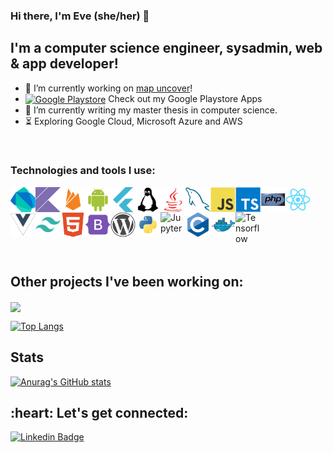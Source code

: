 ### Hi there, I'm Eve (she/her) 👋

## I'm a computer science engineer, sysadmin, web & app developer!
- 🔭 I’m currently working on [map uncover][mapuncover]! 
- [<img align="center" alt="Google Playstore" width="30px" src="https://raw.githubusercontent.com/FortAwesome/Font-Awesome/master/svgs/brands/google-play.svg" />][playstore] Check out my Google Playstore Apps  
- 🌱 I’m currently writing my master thesis in computer science.
- :hourglass_flowing_sand:  Exploring Google Cloud, Microsoft Azure and AWS


<br />

### Technologies and tools I use:
<p>
  
[<img align="left" alt="Dart" width="40px" src="https://raw.githubusercontent.com/devicons/devicon/master/icons/dart/dart-original.svg"/>][github]
[<img align="left" alt="Kotlin" width="40px" src="https://raw.githubusercontent.com/devicons/devicon/master/icons/kotlin/kotlin-plain.svg"/>][github]
[<img align="left" alt="Firebase" width="40px" src="https://raw.githubusercontent.com/devicons/devicon/master/icons/firebase/firebase-plain.svg"/>][github]
[<img align="left" alt="Android" width="40px" src="https://github.com/devicons/devicon/blob/master/icons/android/android-original.svg"/>][github]
[<img align="left" alt="Flutter" width="40px" src="https://raw.githubusercontent.com/devicons/devicon/master/icons/flutter/flutter-plain.svg"/>][github]
[<img align="left" alt="Linux" width="40px" src="https://github.com/devicons/devicon/blob/master/icons/linux/linux-plain.svg"/>][github]
[<img align="left" alt="Java" width="40px" src="https://raw.githubusercontent.com/devicons/devicon/master/icons/java/java-plain.svg"/>][github]
[<img align="left" alt="MYSQL" width="40px" src="https://raw.githubusercontent.com/devicons/devicon/master/icons/mysql/mysql-plain.svg"/>][github]
[<img align="left" alt="JavaScript" width="40px" src="https://github.com/devicons/devicon/blob/master/icons/javascript/javascript-original.svg"/>][github]
[<img align="left" alt="TS" width="40px" src="https://raw.githubusercontent.com/devicons/devicon/master/icons/typescript/typescript-plain.svg"/>][github]
[<img align="left" alt="PHP" width="40px" src="https://raw.githubusercontent.com/devicons/devicon/master/icons/php/php-original.svg"/>][github]
[<img align="left" alt="React" width="40px" src="https://raw.githubusercontent.com/devicons/devicon/master/icons/react/react-original.svg"/>][github]
[<img align="left" alt="Vue.js" width="40px" src="https://raw.githubusercontent.com/devicons/devicon/master/icons/vuejs/vuejs-plain.svg"/>][github]
[<img align="left" alt="TailwindCSS" width="40px" src="https://raw.githubusercontent.com/devicons/devicon/master/icons/tailwindcss/tailwindcss-plain.svg"/>][github]
[<img align="left" alt="HTML5" width="40px" src="https://raw.githubusercontent.com/devicons/devicon/master/icons/html5/html5-plain.svg"/>][github]
[<img align="left" alt="Bootstrap" width="40px" src="https://raw.githubusercontent.com/devicons/devicon/master/icons/bootstrap/bootstrap-plain.svg"/>][github]
[<img align="left" alt="Wordpress" width="40px" src="https://raw.githubusercontent.com/devicons/devicon/master/icons/wordpress/wordpress-plain.svg"/>][github]
[<img align="left" alt="Python" width="40px" src="https://raw.githubusercontent.com/github/explore/80688e429a7d4ef2fca1e82350fe8e3517d3494d/topics/python/python.png"/>][github]
[<img align="left" alt="Jupyter" width="40px" src="https://upload.wikimedia.org/wikipedia/commons/thumb/3/38/Jupyter_logo.svg/883px-Jupyter_logo.svg.png"/>][github]
[<img align="left" alt="C++" width="40px" src="https://github.com/devicons/devicon/blob/master/icons/c/c-original.svg"/>][github]
[<img align="left" alt="Docker" width="40px" src="https://github.com/devicons/devicon/blob/master/icons/docker/docker-original.svg"/>][github]
[<img align="left" alt="Tensorflow" width="40px" src="https://upload.wikimedia.org/wikipedia/commons/thumb/2/2d/Tensorflow_logo.svg/1200px-Tensorflow_logo.svg.png"/>][github]
  
</p>

<p>&nbsp;</p>
<p>&nbsp;</p>
<p>&nbsp;</p>
<p>&nbsp;</p>

## Other projects I've been working on:

<a href="https://github.com/Tiltification/sonic-tilt">
  <img align="center" src="https://github-readme-stats.vercel.app/api/pin/?username=tiltification&repo=sonic-tilt" />
</a>

[![Top Langs](https://github-readme-stats.vercel.app/api/top-langs/?username=tiltification&layout=compact)](https://github.com/Tiltification/sonic-tilt)

## Stats

[![Anurag's GitHub stats](https://github-readme-stats.vercel.app/api?username=eveetc)](https://github.com/eveetc)

<!-- [![Top Langs](https://github-readme-stats.vercel.app/api/top-langs/?username=eveetc&layout=compact)](https://github.com/eveetc) -->


[mapuncover]: https://mapuncover.com
[linkedin]: https://www.linkedin.com/in/eveschade
[playstore]: https://play.google.com/store/apps/developer?id=mnemeray
[github]: https://github.com/eveetc

<h2 align="left">:heart: Let's get connected:</h2>

[![Linkedin Badge](https://img.shields.io/badge/-eveschade-blue?style=flat-square&logo=Linkedin&logoColor=white&link=https://www.linkedin.com/in/eveetc/)](https://www.linkedin.com/in/eveschade)
